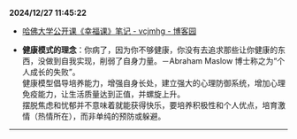 
**2024/12/27 11:45:22**

- [哈佛大学公开课《幸福课》笔记 - vcjmhg - 博客园](https://www.cnblogs.com/goWithHappy/p/the-course-of-happiness.html#%E7%AC%AC%E4%BA%8C%E5%8D%81%E8%AE%B2-%E5%B9%B8%E7%A6%8F%E4%B8%8E%E5%B9%BD%E9%BB%98)

- <strong>健康模式的理念</strong>：你病了，因为你不够健康，你没有去追求那些让你健康的东西，没做到自我实现，削弱了自身力量。－Abraham Maslow 博士称之为“个人成长的失败”。<br>
健康模型倡导培养能力，增强自身长处，建立强大的心理防御系统，增加心理免疫能力，让生活质量达到正值，并螺旋上升。<br>
摆脱焦虑和忧郁并不意味着就能获得快乐，要培养积极性和个人优点，培育激情（热情所在），而非单纯的预防或躲避。


---


